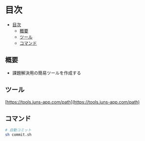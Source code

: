 # 目次

<!-- TOC -->

- [目次](#目次)
  - [概要](#概要)
  - [ツール](#ツール)
  - [コマンド](#コマンド)

<!-- /TOC -->

## 概要

- 課題解決用の簡易ツールを作成する

## ツール

[https://tools.juns-app.com/path](https://tools.juns-app.com/path)

## コマンド

```bash
# 自動コミット
sh commit.sh
```
